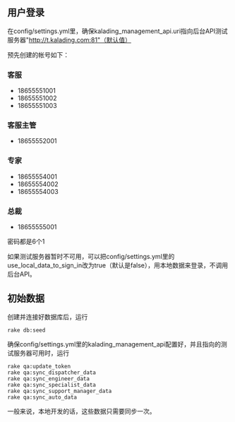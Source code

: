## 用户登录

在config/settings.yml里，确保kalading\_management_api.uri指向后台API测试服务器"http://t.kalading.com:81"（默认值）

预先创建的帐号如下：

### 客服
* 18655551001
* 18655551002
* 18655551003

### 客服主管
* 18655552001

### 专家

* 18655554001
* 18655554002
* 18655554003

### 总裁

* 18655555001

密码都是6个1

如果测试服务器暂时不可用，可以把config/settings.yml里的use\_local\_data\_to\_sign_in改为true（默认是false），用本地数据来登录，不调用后台API。

## 初始数据

创建并连接好数据库后，运行

    rake db:seed

确保config/settings.yml里的kalading\_management_api配置好，并且指向的测试服务器可用时，运行

    rake qa:update_token
    rake qa:sync_dispatcher_data
    rake qa:sync_engineer_data
    rake qa:sync_specialist_data
    rake qa:sync_support_manager_data
    rake qa:sync_auto_data

一般来说，本地开发的话，这些数据只需要同步一次。
